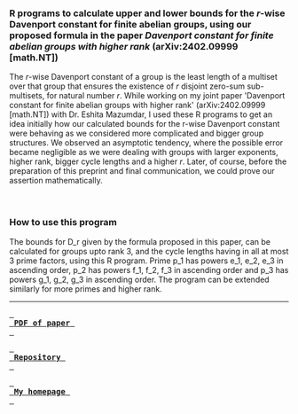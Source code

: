 ### R programs to calculate upper and lower bounds for the *r*-wise Davenport constant for finite abelian groups, using our proposed formula in the paper *Davenport constant for finite abelian groups with higher rank* (arXiv:2402.09999 [math.NT])

The *r*-wise Davenport constant of a group is the least length of a multiset over that group that ensures the existence of *r* disjoint zero-sum sub-multisets, for natural number *r*. While working on my joint paper 'Davenport constant for finite abelian groups with higher rank' (arXiv:2402.09999 [math.NT]) with Dr. Eshita Mazumdar, I used these R programs to get an idea initially how our calculated bounds for the r-wise Davenport constant were behaving as we considered more complicated and bigger group structures. We observed an asymptotic tendency, where the possible error became negligible as we were dealing with groups with larger exponents, higher rank, bigger cycle lengths and a higher *r*. Later, of course, before the preparation of this preprint and final communication, we could prove our assertion mathematically.
<br><br><br>
### How to use this program
The bounds for D_r given by the formula proposed in this paper, can be calculated for groups upto rank 3, and the cycle lengths having in all at most 3 prime factors, using this R program. Prime p_1 has powers e_1, e_2, e_3 in ascending order, p_2 has powers f_1, f_2, f_3 in ascending order and p_3 has powers g_1, g_2, g_3 in ascending order. The program can be extended similarly for more primes and higher rank.
___
[<kbd> <br> **PDF of paper** <br> </kbd>](https://arxiv.org/abs/2402.09999)

[<kbd> <br> **Repository** <br> </kbd>](https://github.com/anamitro/d-r-bounds)

[<kbd> <br> **My homepage** <br> </kbd>](https://anamitro.github.io)
